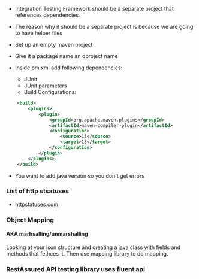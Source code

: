 - Integration Testing Framework should be a separate project
that references dependencies.
- The reason why it should be a separate project is because we are going to have helper files

- Set up an empty maven project
- Give it a package name an dproject name
- Inside pm.xml add following dependencies:
    - JUnit
    - JUnit parameters
    - Build Configurations:
    
```xml
    <build>
        <plugins>
            <plugin>
                <groupId>org.apache.maven.plugins</groupId>
                <artifactId>maven-compiler-plugin</artifactId>
                <configuration>
                    <source>13</source>
                    <target>13</target>
                </configuration>
            </plugin>
        </plugins>
    </build>
```

- You want to add java version so you don't get 
errors

### List of http stsatuses
- [httpstatuses.com](httpstatuses.com)

### Object Mapping
#### AKA marhsalling/unmarshalling
Looking at your json structure and creating 
a java class with fields and methods that fethces it.
Then use mapping library to do mapping. 

### RestAssured API testing library uses fluent api



